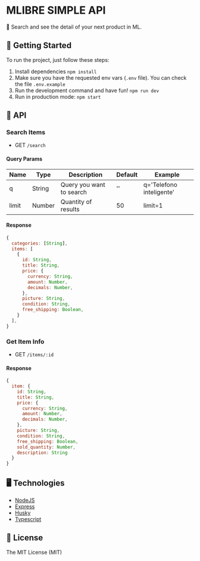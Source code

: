 # MLIBRE SIMPLE API

🔎 Search and see the detail of your next product in ML.

## 🚀 Getting Started

To run the project, just follow these steps:

1. Install dependencies `npm install`
2. Make sure you have the requested env vars (`.env` file). You can check the file `.env.example`
3. Run the development command and have fun! `npm run dev`
4. Run in production mode: `npm start`

## 🔗 API

### Search Items

- GET `/search`

#### Query Params

| Name  | Type   | Description              | Default | Example                  |
| ----- | ------ | ------------------------ | ------- | ------------------------ |
| q     | String | Query you want to search | ''      | q='Telefono inteligente' |
| limit | Number | Quantity of results      | 50      | limit=1                  |

#### Response

```js
{
  categories: [String],
  items: [
    {
      id: String,
      title: String,
      price: {
        currency: String,
        amount: Number,
        decimals: Number,
      },
      picture: String,
      condition: String,
      free_shipping: Boolean,
    }
  ],
}
```

### Get Item Info

- GET `/items/:id`

#### Response

```js
{
  item: {
    id: String,
    title: String,
    price: {
      currency: String,
      amount: Number,
      decimals: Number,
    },
    picture: String,
    condition: String,
    free_shipping: Boolean,
    sold_quantity: Number,
    description: String
  }
}
```

## 🖥 Technologies

- [NodeJS](https://nodejs.org/es/)
- [Express](https://expressjs.com/es/)
- [Husky](https://github.com/typicode/husky)
- [Typescript](https://www.typescriptlang.org/)

## 🧾 License

The MIT License (MIT)
